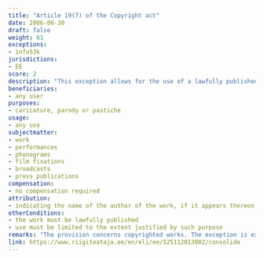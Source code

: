 ```yaml
---
title: "Article 19(7) of the Copyright act"
date: 2006-06-30
draft: false
weight: 61
exceptions:
- info53k
jurisdictions:
- EE
score: 2
description: "This exception allows for the use of a lawfully published work in a caricature, parody or pastiche to the extent justified by such purpose. The name of the author of the work, if it appears thereon, the name of the work and the source publication must be mentioned." 
beneficiaries:
- any user
purposes: 
- caricature, parody or pastiche
usage:
- any use
subjectmatter:
- work
- performances
- phonograms
- film fixations
- broadcasts
- press publications
compensation:
- no compensation required
attribution: 
- indicating the name of the author of the work, if it appears thereon, the name of the work and the source publication required
otherConditions:
- the work must be lawfully published
- use must be limited to the extent justified by such purpose
remarks: "The provision concerns copyrighted works. The exception is extended to related rights with a general reference to \"other cases where the rights of authors of works are limited pursuant to Chapter IV of this Act\" in § 75 (6)."
link: https://www.riigiteataja.ee/en/eli/ee/525112013002/consolide
---
```

